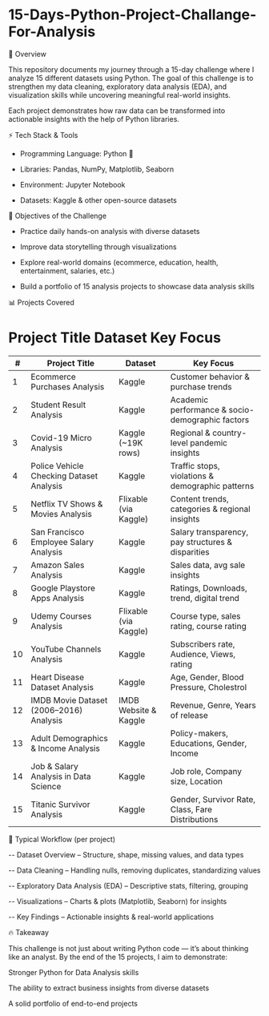 # 15-Days-Python-Project-Challange-For-Analysis

📌 Overview

This repository documents my journey through a 15-day challenge where I analyze 15 different datasets using Python.
The goal of this challenge is to strengthen my data cleaning, exploratory data analysis (EDA), and visualization skills while uncovering meaningful real-world insights.

Each project demonstrates how raw data can be transformed into actionable insights with the help of Python libraries.

⚡ Tech Stack & Tools

* Programming Language: Python 🐍

* Libraries: Pandas, NumPy, Matplotlib, Seaborn

* Environment: Jupyter Notebook

* Datasets: Kaggle & other open-source datasets

🎯 Objectives of the Challenge

* Practice daily hands-on analysis with diverse datasets

* Improve data storytelling through visualizations

* Explore real-world domains (ecommerce, education, health, entertainment, salaries, etc.)

* Build a portfolio of 15 analysis projects to showcase data analysis skills

📊 Projects Covered

#	Project Title	Dataset	Key Focus

| #    | Project Title                            | Dataset               | Key Focus                                         |
| ---- | ---------------------------------------- | --------------------- | ------------------------------------------------- |
| 1    | Ecommerce Purchases Analysis             | Kaggle                | Customer behavior & purchase trends               |
| 2    | Student Result Analysis                  | Kaggle                | Academic performance & socio-demographic factors  |
| 3    | Covid-19 Micro Analysis                  | Kaggle (\~19K rows)   | Regional & country-level pandemic insights        |
| 4    | Police Vehicle Checking Dataset Analysis | Kaggle                | Traffic stops, violations & demographic patterns  |
| 5    | Netflix TV Shows & Movies Analysis       | Flixable (via Kaggle) | Content trends, categories & regional insights    |
| 6    | San Francisco Employee Salary Analysis   | Kaggle                | Salary transparency, pay structures & disparities |
| 7    | Amazon Sales Analysis                    | Kaggle                | Sales data, avg sale insights                     |
| 8    | Google Playstore Apps Analysis           | Kaggle                | Ratings, Downloads, trend, digital trend          |
| 9    | Udemy Courses Analysis                   |  Flixable (via Kaggle)| Course type, sales rating, course rating          |
| 10   |  YouTube Channels Analysis               | Kaggle                | Subscribers rate, Audience, Views, rating         |
| 11   | Heart Disease Dataset Analysis           | Kaggle                |  Age, Gender, Blood Pressure, Cholestrol          |
| 12   |  IMDB Movie Dataset (2006–2016) Analysis | IMDB Website & Kaggle | Revenue, Genre, Years of release                  | 
| 13   |  Adult Demographics & Income Analysis    | Kaggle                | Policy-makers, Educations, Gender, Income         |
| 14   |  Job & Salary Analysis in Data Science   | Kaggle                | Job role, Company size, Location                  |
| 15   | Titanic Survivor Analysis                | Kaggle                | Gender, Survivor Rate, Class, Fare Distributions  |



📌 Typical Workflow (per project)

-- Dataset Overview – Structure, shape, missing values, and data types

-- Data Cleaning – Handling nulls, removing duplicates, standardizing values

-- Exploratory Data Analysis (EDA) – Descriptive stats, filtering, grouping

-- Visualizations – Charts & plots (Matplotlib, Seaborn) for insights

-- Key Findings – Actionable insights & real-world applications

🔥 Takeaway

This challenge is not just about writing Python code — it’s about thinking like an analyst.
By the end of the 15 projects, I aim to demonstrate:

Stronger Python for Data Analysis skills

The ability to extract business insights from diverse datasets

A solid portfolio of end-to-end projects
